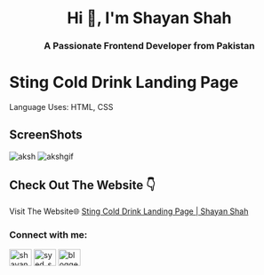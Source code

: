 <h1 align="center">Hi 👋, I'm Shayan Shah</h1>
<h3 align="center">A Passionate Frontend Developer from Pakistan</h3>


# Sting Cold Drink Landing Page
Language Uses: HTML, CSS
## ScreenShots
![aksh](https://github.com/user-attachments/assets/aa9e349f-bdc3-490d-b86e-5ff274569c1f)
![akshgif](https://github.com/user-attachments/assets/2cfea3bf-8e32-492f-b8d7-61eab07ede16)





## Check Out The Website 👇

Visit The Website🌐 [Sting Cold Drink Landing Page | Shayan Shah ](https://shayanshahdeveloper.github.io/Project-41-Sting-Landing-Page/)

<h3 align="left">Connect with me:</h3>
<p align="left">
<a href="https://linkedin.com/in/shayan-shah-b31439296" target="blank"><img align="center" src="https://raw.githubusercontent.com/rahuldkjain/github-profile-readme-generator/master/src/images/icons/Social/linked-in-alt.svg" alt="shayan-shah-b31439296" height="30" width="40" /></a>
<a href="https://instagram.com/syed_shanie" target="blank"><img align="center" src="https://raw.githubusercontent.com/rahuldkjain/github-profile-readme-generator/master/src/images/icons/Social/instagram.svg" alt="syed_shanie" height="30" width="40" /></a>
<a href="https://www.youtube.com/@shayanshahdev" target="blank"><img align="center" src="https://raw.githubusercontent.com/rahuldkjain/github-profile-readme-generator/master/src/images/icons/Social/youtube.svg" alt="bloggeravenue2691" height="30" width="40" /></a>
</p>
